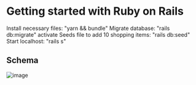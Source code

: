 # Getting started with Ruby on Rails
Install necessary files: "yarn && bundle"
Migrate database: "rails db:migrate"
activate Seeds file to add 10 shopping items: "rails db:seed"
Start localhost: "rails s"

## Schema
![image](https://github.com/seanwongdev/rails-shoppingcart/assets/118927583/9320bf98-c231-405c-bdd9-0cafeb46e0bd)
